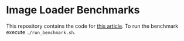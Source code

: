 # Image Loader Benchmarks

This repository contains the code for [this article](https://colinwhite.medium.com/benchmarking-image-loading-libraries-on-android-3ddf365a1927). To run the benchmark execute `./run_benchmark.sh`.
